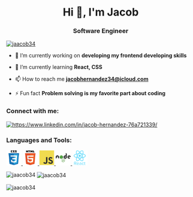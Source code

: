 <h1 align="center">Hi 👋, I'm Jacob</h1>
<h3 align="center">Software Engineer</h3>

<p align="left"> <a href="https://github.com/ryo-ma/github-profile-trophy"><img src="https://github-profile-trophy.vercel.app/?username=jaacob34" alt="jaacob34" /></a> </p>

- 🔭 I’m currently working on **developing my frontend developing skills**

- 🌱 I’m currently learning **React, CSS**

- 📫 How to reach me **jacobhernandez34@icloud.com**

- ⚡ Fun fact **Problem solving is my favorite part about coding**

<h3 align="left">Connect with me:</h3>
<p align="left">
<a href="https://linkedin.com/in/https://www.linkedin.com/in/jacob-hernandez-76a721339/" target="blank"><img align="center" src="https://raw.githubusercontent.com/rahuldkjain/github-profile-readme-generator/master/src/images/icons/Social/linked-in-alt.svg" alt="https://www.linkedin.com/in/jacob-hernandez-76a721339/" height="30" width="40" /></a>
</p>

<h3 align="left">Languages and Tools:</h3>
<p align="left"> <a href="https://www.w3schools.com/css/" target="_blank" rel="noreferrer"> <img src="https://raw.githubusercontent.com/devicons/devicon/master/icons/css3/css3-original-wordmark.svg" alt="css3" width="40" height="40"/> </a> <a href="https://www.w3.org/html/" target="_blank" rel="noreferrer"> <img src="https://raw.githubusercontent.com/devicons/devicon/master/icons/html5/html5-original-wordmark.svg" alt="html5" width="40" height="40"/> </a> <a href="https://developer.mozilla.org/en-US/docs/Web/JavaScript" target="_blank" rel="noreferrer"> <img src="https://raw.githubusercontent.com/devicons/devicon/master/icons/javascript/javascript-original.svg" alt="javascript" width="40" height="40"/> </a> <a href="https://nodejs.org" target="_blank" rel="noreferrer"> <img src="https://raw.githubusercontent.com/devicons/devicon/master/icons/nodejs/nodejs-original-wordmark.svg" alt="nodejs" width="40" height="40"/> </a> <a href="https://reactjs.org/" target="_blank" rel="noreferrer"> <img src="https://raw.githubusercontent.com/devicons/devicon/master/icons/react/react-original-wordmark.svg" alt="react" width="40" height="40"/> </a> </p>

<p><img align="left" src="https://github-readme-stats.vercel.app/api/top-langs?username=jaacob34&show_icons=true&locale=en&layout=compact" alt="jaacob34" /></p>

<p>&nbsp;<img align="center" src="https://github-readme-stats.vercel.app/api?username=jaacob34&show_icons=true&locale=en" alt="jaacob34" /></p>

<p><img align="center" src="https://github-readme-streak-stats.herokuapp.com/?user=jaacob34&" alt="jaacob34" /></p>
